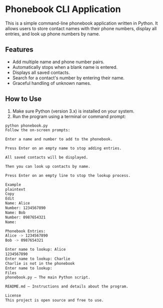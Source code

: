 # Phonebook CLI Application

This is a simple command-line phonebook application written in Python. It allows users to store contact names with their phone numbers, display all entries, and look up phone numbers by name.

## Features

- Add multiple name and phone number pairs.
- Automatically stops when a blank name is entered.
- Displays all saved contacts.
- Search for a contact's number by entering their name.
- Graceful handling of unknown names.

## How to Use

1. Make sure Python (version 3.x) is installed on your system.
2. Run the program using a terminal or command prompt:

```bash
python phonebook.py
Follow the on-screen prompts:

Enter a name and number to add to the phonebook.

Press Enter on an empty name to stop adding entries.

All saved contacts will be displayed.

Then you can look up contacts by name.

Press Enter on an empty line to stop the lookup process.

Example
plaintext
Copy
Edit
Name: Alice
Number: 1234567890
Name: Bob
Number: 0987654321
Name:

Phonebook Entries:
Alice -> 1234567890
Bob -> 0987654321

Enter name to lookup: Alice
1234567890
Enter name to lookup: Charlie
Charlie is not in the phonebook
Enter name to lookup:
Files
phonebook.py — The main Python script.

README.md — Instructions and details about the program.

License
This project is open source and free to use.